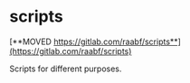 scripts
=======

[**MOVED https://gitlab.com/raabf/scripts**](https://gitlab.com/raabf/scripts)

Scripts for different purposes.
